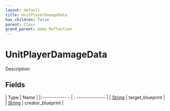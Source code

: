 ```yaml
---
layout: default
title: UnitPlayerDamageData
has_children: false
parent: Class
grand_parent: Game Reflection
---
```

# UnitPlayerDamageData
Description 

## Fields
| Type | Name |
|:------------ - | : -------------- |
| [String](game-reflection/components/string.md) | target_blueprint |
| [String](game-reflection/components/string.md) | creator_blueprint |
